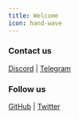 ```yaml
---
title: Welcome
icon: hand-wave
---
```


### Contact us

[Discord](https://discord.gg/keift) | [Telegram](https://t.me/keiftt)

### Follow us

[GitHub](https://github.com/keift) | [Twitter](https://x.com/keiftttt)
